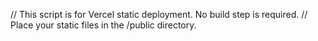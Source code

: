 // This script is for Vercel static deployment. No build step is required.
// Place your static files in the /public directory.
